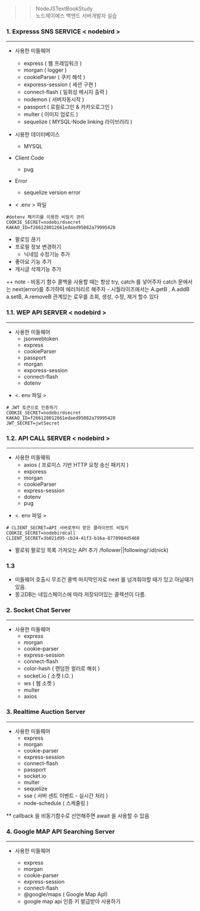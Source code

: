 >> NodeJSTextBookStudy  
>> 노드제이에스 백엔드 서버개발자 실습


### 1. Expresss SNS SERVICE < nodebird >
---



* 사용한 미들웨어
  - express ( 웹 프레임워크 )
  - morgan ( logger )
  - cookieParser ( 쿠키 해석 )
  - exporess-session ( 세션 구현 ) 
  - connect-flash ( 일회성 메시지 출력 )
  - nodemon ( 서버자동시작 )
  - passport ( 로컬로그인 & 카카오로그인 )
  - multer ( 이미지 업로드 ) 
  - sequelize ( MYSQL-Node linking 라이브러리 )
  
* 시용한 데이터베이스
  - MYSQL
  
* Client Code
  - pug

* Error
  + sequelize version error 
  
+ < .env > 파일  
~~~
#dotenv 패키지를 이용한 비밀키 관리  
COOKIE_SECRET=nodebirdsecret  
KAKAO_ID=f266128012661edaed95082a79995420  
~~~

+ 팔로잉 끊기 
+ 프로필 정보 변경하기
    - 닉네임 수정기능 추가
+ 좋아요 기능 추가
+ 게시글 삭제기능 추가

++ note
    - 비동기 함수 콜백을 사용할 때는 항상 try, catch 를 넣어주자 catch 문에서는 next(error)를 추가하여 에러처리르 해주자
    - 시퀄라이즈에서는 A.getB , A.addB a.setB, A.removeB 관계있는 로우를 조회, 생성, 수정, 제거 할수 있다

### 1.1. WEP API SERVER < nodebird >
---

* 사용한 미들웨어
  - jsonwebtoken
  - express
  - cookieParser
  - passport
  - morgan
  - exporess-session
  - connect-flash
  - dotenv


+ <. env 파일 >
~~~
# JWT 토큰으로 인증하기
COOKIE_SECRET=nodebirdsecret
KAKAO_ID=f266128012661edaed95082a79995420
JWT_SECRET=jwtSecret
~~~


### 1.2. API CALL SERVER < nodebird >
---

* 사용한 미들웨워
  - axios ( 프로미스 기반 HTTP 요청 송신 패키지 )
  - exporess
  - morgan
  - cookieParser
  - express-session
  - dotenv
  - pug
  
+ <. env 파일 >
~~~
# CLIENT_SECRET=API 서버로부터 받은 클라이언트 비밀키
COOKIE_SECRET=nodebirdcall
CLIENT_SECRET=3b021d95-cb24-41f3-b16a-8770984d5468
~~~

  + 팔로워 팔로잉 목록 가져오는 API 추가 /follower||following/:id(nick)
   
### 1.3

* 미들웨어 호출시 무조건 콜백 마지막인자로 next 를 넘겨줘야할 때가 있고 아닐때가 있음.
* 몽고DB는 네임스페이스에 따라 저장되어있는 콜렉션이 다름. 


### 2. Socket Chat Server
---

* 사용한 미들웨어
  - express
  - morgan
  - cookie-parser
  - express-session
  - connect-flash
  - color-hash ( 랜덤한 컬러로 해쉬 )
  - socket.io ( 소켓 I.O. )
  - ws ( 웹 소켓 )
  - multer
  - axios

### 3. Realtime Auction Server  
---

* 사용한 미들웨어
  - express
  - morgan
  - cookie-parser
  - express-session
  - connect-flash
  - passport
  - socket.io
  - multer
  - sequelize
  - sse ( 서버 센트 이벤트 - 실시간 처리 )
  - node-schedule ( 스케줄링 )

** callback 을 비동기함수로 선언해주면 await 을 사용할 수 있음

### 4. Google MAP API Searching Server  
---

* 사용한 미들웨어
  - express
  - morgan
  - cookie-parser
  - express-session
  - connect-flash
  - @google/maps ( Google Map ApI)

  + google map api 인증 키 발급받아 사용하기
